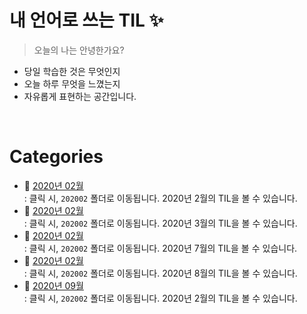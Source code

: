 # 내 언어로 쓰는 TIL :sparkles:
> 오늘의 나는 안녕한가요?

- 당일 학습한 것은 무엇인지
- 오늘 하루 무엇을 느꼈는지
- 자유롭게 표현하는 공간입니다.

<br />

# Categories 

- :file_folder: [2020년 02월](https://github.com/wowww/TIL/tree/master/Retrospective/202002)   
  : 클릭 시, `202002` 폴더로 이동됩니다. 2020년 2월의 TIL을 볼 수 있습니다.     
- :file_folder: [2020년 02월](https://github.com/wowww/TIL/tree/master/Retrospective/202003)  
  : 클릭 시, `202002` 폴더로 이동됩니다. 2020년 3월의 TIL을 볼 수 있습니다.     
- :file_folder: [2020년 02월](https://github.com/wowww/TIL/tree/master/Retrospective/202007)   
  : 클릭 시, `202002` 폴더로 이동됩니다. 2020년 7월의 TIL을 볼 수 있습니다.     
- :file_folder: [2020년 02월](https://github.com/wowww/TIL/tree/master/Retrospective/202008)  
  : 클릭 시, `202002` 폴더로 이동됩니다. 2020년 8월의 TIL을 볼 수 있습니다.   
- :file_folder: [2020년 09월](https://github.com/wowww/TIL/tree/master/Retrospective/202009)  
  : 클릭 시, `202002` 폴더로 이동됩니다. 2020년 2월의 TIL을 볼 수 있습니다.   
